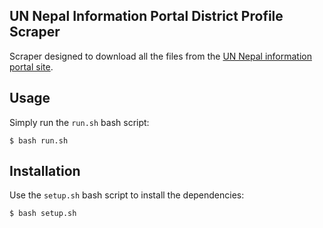 ## UN Nepal Information Portal District Profile Scraper
Scraper designed to download all the files from the [UN Nepal information portal site](http://www.un.org.np/data-coll/).

## Usage
Simply run the `run.sh` bash script:

```shell
$ bash run.sh
```

## Installation
Use the `setup.sh` bash script to install the dependencies:

```shell
$ bash setup.sh
```